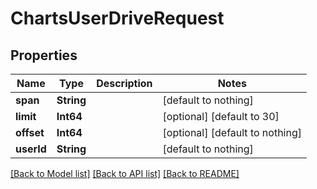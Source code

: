 # ChartsUserDriveRequest


## Properties
Name | Type | Description | Notes
------------ | ------------- | ------------- | -------------
**span** | **String** |  | [default to nothing]
**limit** | **Int64** |  | [optional] [default to 30]
**offset** | **Int64** |  | [optional] [default to nothing]
**userId** | **String** |  | [default to nothing]


[[Back to Model list]](../README.md#models) [[Back to API list]](../README.md#api-endpoints) [[Back to README]](../README.md)


